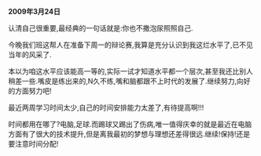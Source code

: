 **2009年3月24日**

认清自己很重要,最经典的一句话就是:你也不撒泡尿照照自己.

今晚我们班这帮人在准备下周一的辩论赛,我算是充分认识到我这烂水平了,已不见当年的风采了.

本以为咱这水平应该能高一等的,实际一试才知道水平都一个层次,甚至我还比别人稍差一些.嘴皮是练出来的,N久不练,嘴和脑都跟不上时代的发展了.继续努力,向好的方面努力吧!

最近两周学习时间太少,自己的时间安排能力太差了,有待提高啊!!!

时间都用在哪了?电脑,足球.而踢球又踢出了伤病,唯一值得庆幸的就是最近在电脑方面有了很大的技术提升,但是离我最初的梦想与理想还差得很远.继续!保持!还是要注意时间分配!